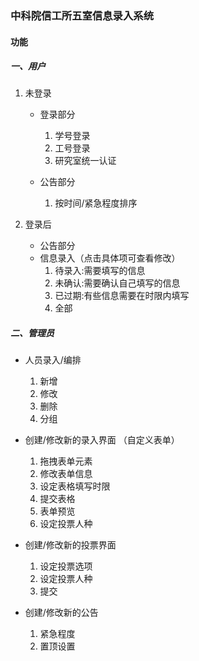 ### 中科院信工所五室信息录入系统

####  功能
##### 一、用户
 1. 未登录
    - 登录部分
      1. 学号登录
      2. 工号登录
      3. 研究室统一认证

    - 公告部分
      1. 按时间/紧急程度排序
 
 2. 登录后
    - 公告部分
    - 信息录入（点击具体项可查看修改）
      1. 待录入:需要填写的信息
      2. 未确认:需要确认自己填写的信息
      3. 已过期:有些信息需要在时限内填写
      4. 全部


##### 二、管理员
-  人员录入/编排
    1. 新增
    2. 修改
    3. 删除
    4. 分组

-  创建/修改新的录入界面 （自定义表单）
    1. 拖拽表单元素
    2. 修改表单信息
    3. 设定表格填写时限
    4. 提交表格
    5. 表单预览
    6. 设定投票人种

-  创建/修改新的投票界面
    1. 设定投票选项
    2. 设定投票人种
    3. 提交

-  创建/修改新的公告
    1. 紧急程度
    2. 置顶设置
    
